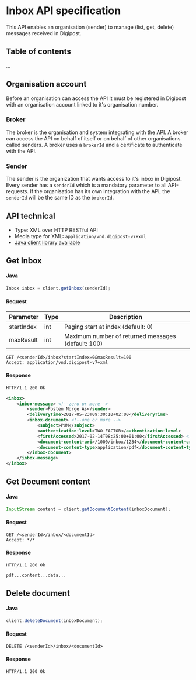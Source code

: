 # Inbox API specification

This API enables an organisation (sender) to manage (list, get, delete) messages received in Digipost.

## Table of contents

...

## Organisation account

Before an organisation can access the API it must be registered in Digipost with an organisation account linked to it's organisation number.

### Broker

The broker is the organisation and system integrating with the API. A broker can access the API on behalf of itself or on behalf of other organisations called senders. A broker uses a `brokerId` and a certificate to authenticate with the API.

### Sender

The sender is the organization that wants access to it's inbox in Digipost. Every sender has a `senderId` which is a mandatory parameter to all API-requests. If the organisation has its own integration with the API, the `senderId` will be the same ID as the `brokerId`.

## API technical

* Type: XML over HTTP RESTful API
* Media type for XML: `application/vnd.digipost-v7+xml`
* [Java client library available](#java-client-library)

## Get Inbox

#### Java

```java
Inbox inbox = client.getInbox(senderId);
```

#### Request

|Parameter|Type  |Description|
|---------|------|-----------|
|startIndex|int|Paging start at index (default: 0)|
|maxResult|int|Maximum number of returned messages (default: 100)|

```http
GET /<senderId>/inbox?startIndex=0&maxResult=100
Accept: application/vnd.digipost-v7+xml
```

#### Response

```xml
HTTP/1.1 200 Ok

<inbox>
    <inbox-message> <!--zero or more-->
        <sender>Posten Norge As</sender>
        <deliveryTime>2017-05-23T09:30:10+02:00</deliveryTime>
        <inbox-document> <!--one or more -->
            <subject>PUM</subject>
            <authentication-level>TWO FACTOR</authentication-level>
            <firstAccessed>2017-02-14T08:25:00+01:00</firstAccessed> <!-- or null -->
            <document-content-uri>/1000/inbox/1234</document-content-uri>
            <document-content-type>application/pdf</document-content-type>
        </inbox-document>
    </inbox-message>
</inbox>
```

## Get Document content

#### Java

```java
InputStream content = client.getDocumentContent(inboxDocument);
```

#### Request

```http
GET /<senderId>/inbox/<documentId>
Accept: */*
```

#### Response

```
HTTP/1.1 200 Ok

pdf...content...data...
```

## Delete document

#### Java

```java
client.deleteDocument(inboxDocument);
```

#### Request

```http
DELETE /<senderId>/inbox/<documentId>
```

#### Response

```
HTTP/1.1 200 Ok
```